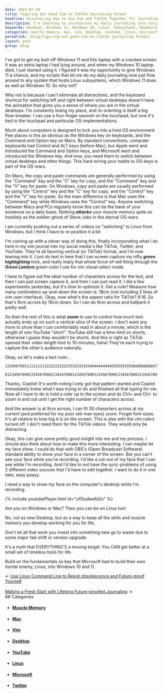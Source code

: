 ```yaml
---
date: 2023-07-30
title: Figuring Out Good Vim to TikTok Journaling Format
headline: Discovering How to Use Vim and TikTok Together for Journaling
description: I'm learning to incorporate my daily journaling into social media like TikTok, Twitter, and YouTube. I'm optimizing the vertical format, and using my 'Green Lantern' green highlighting trick to imply force of will. I'm figuring out the ideal number of characters across for the text, and then I can screen capture it and read it. I'm also looking for a way to show my face on the computer's desktop while I'm recording. Follow my journey and learn how to be on Linux
keywords: Windows, Windows 11, Windows 10, Linux, Subsystems, Keyboard Shortcut, Virtual Desktops, OS-wars, Mac, Command, Option, Control, Copy, Paste, Muscle Memory, Steve Jobs, OS-wars, Vim, Journal, TikTok, Twitter, YouTube, Vertical Format, Green Highlighting, Green Lantern, Zoom, OBS, Open Broadcast Software, Desktop, Version Upgrade, Fad-Shift, Timeless Tools, Microsoft, Linux
categories: muscle memory, mac, vim, desktop, youtube, linux, microsoft, twitter
permalink: /blog/figuring-out-good-vim-to-tiktok-journaling-format/
layout: post
group: blog
---
```



I've got to get my butt off Windows 11 and this laptop with a cracked screen. It
was an extra laptop I had lying around, and when my Windows 10 laptop died, I
just started using it. I figured it was my opportunity to give Windows 11 a
chance, and my scripts that let me do my daily journaling now just flow around
to any system that hosts Linux subsystems, which Windows 11 does as well as
Windows 10. So why not?

Why not is because I can't eliminate all distractions, and the keyboard shortcut
for switching left and right between virtual desktops doesn't have the animation
that gives you a sense of where you are in the virtual desktops. I'm constantly
losing my place, and re-orienting is itself a big flow-breaker. I can use a
four-finger swoosh on the touchpad, but now it's tied to the touchpad and
particular OS-implementations.

Much about computers is designed to lock you into a host OS environment. Few
places is this as obvious as the Windows key on keyboards, and the Command and
Option key on Macs. By standard conventions, computer keyboards had Control and
ALT keys (before Mac), but Apple went and introduced the Command and Option
keys, and Microsoft went and introduced the Windows key. And now, you need them
to switch between virtual desktops and other things. This hard-wiring your
habits to OS-keys is part of the OS-wars.

On Macs, the copy and paste commands are generally performed by using the
"Command" key and the "C" key for copy, and the "Command" key and the "V" key
for paste. On Windows, copy and paste are usually performed by using the
"Control" key and the "C" key for copy, and the "Control" key and the "V" key
for paste. So the main difference is that Mac uses the "Command" key while
Windows uses the "Control" key. Anyone switching between Macs and PCs regularly
know this can be the bane of your existence on a daily basis. Nothing
***attacks*** your muscle memory quite so hostilely as the soldier-ghost of
Steve Jobs in the eternal OS-wars.

I am currently pushing out a series of videos on "switching" to Linux from
Windows, but I think I have to re-position it a bit.

I'm coming up with a clever way of doing this, finally incorporating what I do
here in my vim journal into my social media's like TikTok, Twitter, and YouTube.
They're all favoring vertical (or TikTok) format, and I'm now leaning into it. I
just do text in here that I can screen capture my nifty ***green highlighting***
trick, and really imply that whole force-of-will thing through the ***Green
Lantern*** green color I use for vim visual select mode.

I have to figure out the ideal number of characters across for the text, and
then I can just screen capture it, and then I can just read it. I did a few
experiments yesterday, but it's time to optimize it. Get a ruler! Measure how
many centimeters up-and-down the screen is: 18cm (not including 2 lines of vim
user interface). Okay, now what's the aspect ratio for TikTok? 9:16. So that's
9cm across by 16cm down. So I can do 9cm across and ballpark it pretty well.

So then the rest of this is what ***zoom*** to use to control how much text
actually ends up on such a vertical slice of the screen. I don't want any more
to show than I can comfortably read in about a minute, which is the length of
one YouTube "short". YouTube still has a time-limit on shorts, otherwise I guess
they wouldn't be shorts. And this is right as TikTok opened their video length
limit to 10-minutes, haha! They're each trying to capture the other's audience
naturally.

Okay, so let's make a text-ruler...

```
1234567891111111111222222222233333333334444444444555555555566666666667777777777
         0123456709012345678901234567890123456789012345678901234567890123456789
```

Thanks, Copilot! It's worth noting I only got that pattern started and Copilot
immediately knew what I was trying to do and finished all that typing for me.
Now all I have to do is hold a ruler up to the screen and do Ctrl+ and Ctrl- to
zoom in and out until I get the right number of characters across.

And the answer is at 9cm across, I can fit 30 characters across at my current
(and preferred for my poor old-man eyes) zoom. Forget font-sizes. It's all
relative to how big it is on the screen. This is also with the vim rulers turned
off. I don't need them for the TikTok videos. They would only be distracting.

Okay, this can give some pretty good insight into me and my process. I should
also think about how to make this more interesting. I can maybe let my face
show. I could do that with OBS's (Open Broadcast Software) standard ability to
show your face in a corner of the screen. But you can't see your face while
you're recording. I'd like a cut-out of my face that I can see while I'm
recording. And I'd like to not have the sync-problems of using 2 different video
sources that I'd have to edit together. I want to do it in one take, easy peasy.

I need a way to show my face on the computer's desktop while I'm recording. 

{% include youtubePlayer.html id="zX5udwefa2o" %}

Are you on Windows or Mac?
Then you can be on Linux too!

No, not as new Desktop, but as
a way to keep all the skills
and muscle memory you develop
working for you for life.

Don't let all that work you
invest into something new go
to waste due to some major
fad-shift or version upgrade.

It's a myth that EVERYTHING'S
a moving target. You CAN get
better at a small set of
timeless tools for life.

Build on the fundamentals so
key that Microsoft had to
build their own mortal enemy,
Linux, into Windows 10 and 11.

<div class="arrow-links"><div class="post-nav-prev"><span class="arrow">&larr;&nbsp;</span><a href="/blog/use-linux-command-line-to-resist-obsolescence-and-future-proof-yourself/">Use Linux Command Line to Resist obsolescence and Future-proof Yourself</a></div> &nbsp; <div class="post-nav-next"><a href="/blog/making-a-fresh-start-with-lifelong-future-proofed-journaling/">Making a Fresh Start with Lifelong Future-proofed Journaling</a><span class="arrow">&nbsp;&rarr;</span></div></div>
## Categories

<ul>
<li><h4><a href='/muscle-memory/'>Muscle Memory</a></h4></li>
<li><h4><a href='/mac/'>Mac</a></h4></li>
<li><h4><a href='/vim/'>Vim</a></h4></li>
<li><h4><a href='/desktop/'>Desktop</a></h4></li>
<li><h4><a href='/youtube/'>YouTube</a></h4></li>
<li><h4><a href='/linux/'>Linux</a></h4></li>
<li><h4><a href='/microsoft/'>Microsoft</a></h4></li>
<li><h4><a href='/twitter/'>Twitter</a></h4></li></ul>